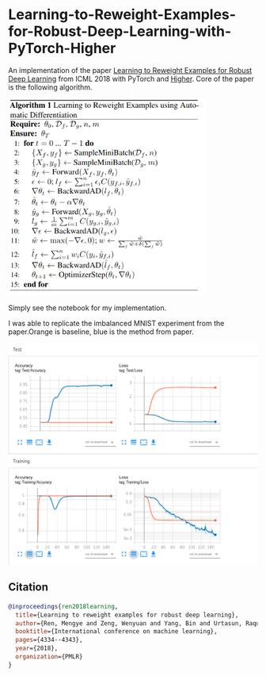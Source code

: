 # Learning-to-Reweight-Examples-for-Robust-Deep-Learning-with-PyTorch-Higher
An implementation of the paper [Learning to Reweight Examples for Robust Deep Learning](https://arxiv.org/abs/1803.09050) from ICML 2018 with PyTorch and [Higher](https://github.com/facebookresearch/higher).
Core of the paper is the following algorithm.

<img src="reweight_alg.png" width="400" />

Simply see the notebook for my implementation.

I was able to replicate the imbalanced MNIST experiment from the paper.Orange is baseline, blue is the method from paper.

<img src="results.png" width="600" />



## Citation
```bibtex
@inproceedings{ren2018learning,
  title={Learning to reweight examples for robust deep learning},
  author={Ren, Mengye and Zeng, Wenyuan and Yang, Bin and Urtasun, Raquel},
  booktitle={International conference on machine learning},
  pages={4334--4343},
  year={2018},
  organization={PMLR}
}
```
